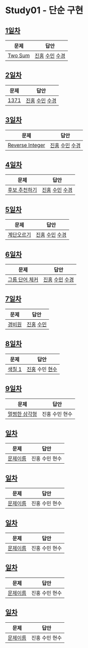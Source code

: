 # Study01 - 단순 구현

## [1일차](Day01)

| 문제                 | 답안                |
| -------------------- | ------------------- |
| [Two Sum](https://leetcode.com/problems/two-sum/) | [진홍](Day01/kjh.java) [수민](Day01/ysm.cpp) [수경](Day01/hsk.js) |


## [2일차](Day02)

| 문제                 | 답안                |
| -------------------- | ------------------- |
| [1371](https://www.acmicpc.net/problem/1371) | [진홍](Day02/kjh.java) [수민](Day02/ysm.cpp) [수경](Day02/hsk.js) |

## [3일차](Day03)

| 문제                 | 답안                |
| -------------------- | ------------------- |
| [Reverse Integer](https://leetcode.com/problems/reverse-integer/) | [진홍](Day03/kjh.java) [수민](Day03/ysm.cpp) [수경](Day03/hsk.js) |


## [4일차](Day04)

| 문제                 | 답안                |
| -------------------- | ------------------- |
| [후보 추천하기](https://www.acmicpc.net/problem/1713) | [진홍](Day04/kjh.java) [수민](Day04/ysm.cpp) [수경](Day04/hsk.js) |


## [5일차](Day05)

| 문제                 | 답안                |
| -------------------- | ------------------- |
| [계단오르기](https://www.acmicpc.net/problem/2579) | [진홍](Day05/kjh.kt) [수민](Day05/ysm.cpp) [수경](Day05/hsk.js) |


## [6일차](Day06)

| 문제                 | 답안                |
| -------------------- | ------------------- |
| [그룹 단어 체커](https://www.acmicpc.net/problem/1316) | [진홍](Day06/kjh.kt) [수민](Day06/ysm.cpp) [수경](Day06/hsk.js) |

## [7일차](Day07)

| 문제                 | 답안                |
| -------------------- | ------------------- |
| [경비원](https://www.acmicpc.net/problem/2564) | [진홍](Day07/kjh.kt) [수민](Day07/ysm.cpp) |

## [8일차](Day08)

| 문제                 | 답안                       |
| -------------------- |--------------------------|
| [색칠 1](https://www.acmicpc.net/problem/1117) | [진홍](Day08/kjh.java) 수민 [현수](Day08/hhs.java) |

## [9일차](Day09)

| 문제                                                                         | 답안                |
|----------------------------------------------------------------------------| ------------------- |
| [멀쩡한 삼각형](https://school.programmers.co.kr/learn/courses/30/lessons/62048) | 진홍 수민 현수 |

## [일차](Day)

| 문제                 | 답안                |
| -------------------- | ------------------- |
| [문제이름](문제링크) | 진홍 수민 현수 |

## [일차](Day)

| 문제                 | 답안                |
| -------------------- | ------------------- |
| [문제이름](문제링크) | 진홍 수민 현수 |

## [일차](Day)

| 문제                 | 답안                |
| -------------------- | ------------------- |
| [문제이름](문제링크) | 진홍 수민 현수 |

## [일차](Day)

| 문제                 | 답안                |
| -------------------- | ------------------- |
| [문제이름](문제링크) | 진홍 수민 현수 |

## [일차](Day)

| 문제                 | 답안                |
| -------------------- | ------------------- |
| [문제이름](문제링크) | 진홍 수민 현수 |
